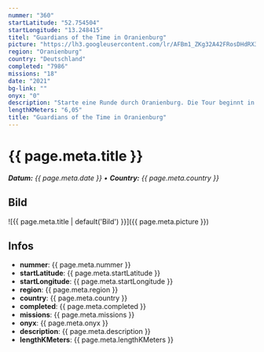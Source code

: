 ```yaml
---
nummer: "360"
startLatitude: "52.754504"
startLongitude: "13.248415"
titel: "Guardians of the Time in Oranienburg"
picture: "https://lh3.googleusercontent.com/lr/AFBm1_ZKg32A42FRosDHdRX3iFJc3Ocbz7ZU6WXJ85q1L6Nhw7SPoJJ-a2WLBwCvkPh0SESVm_ieBKrKrbGOwVB92Ji7G7t2d9nTtxdpkYmKb76DWMZYd6BA1IlePKTMhbbm0NG6rkFRt07Y9thgkHYkEzSCSIga1sDLRd6CGu30CMIKiUh24tGPicFBiu2iBelUZQW-On8bKsPzMtYbVo-JqWiPtFm6JgwN8MWsdVZpS03Y9QWWJimtDJxJpHuZ-kAxXC6i6UV54b7dcmOmW-bP_soeHgqzDzY_8j8-oPQni_opekm1Ny_UDu7b-q4x93LyWIc5d9JZDTOTn7ulczEn2hiWf-UH3c4qcj3pUOy55cZOyZLsURZf2-pagsPKWK-zY4wsWnE-WqLlkO_hfsk97ajuC4_OEYCoiAsXaAFjKjLBJ2iIdfYw4ACJpBC3UOJ-0nUB2RNFKaxQjcuieGin3InCCyGyuiqMJ1txgrE1iJlNplBWvtJVDB9m_U16X_aigtK41qQcvu6qUVjI39BZAaHb6WQLmCof-clZNJ_yImIJOS4FeauvXcLpjOjS-pBN7w1TI76RvlYOgPiLEy1qz9Z_KOJuvlnbd-yZpYEN6qxYIam9XCufaVBBO8dl-YiwXjya0spOD2ne91e7_Ip3-UBdYwQSlyxwC2cDiXf5J8iaLw42rxrFXNtMJttm-KmYNZ4Yh40bQ32UTY2uvXOMMCO3Ux5QZyD4wEwBQRXrNcpUsCQnRGrPYUoknlG4_IJgfai05UomvjDduNp1LoKox8nM__50-oHWMnvOA_Xpx3TZ0jchtW8byvdjCZS2FFwUDHSO-XvUxwO3gRw5X_OE0NMvMRG6Oow"
region: "Oranienburg"
country: "Deutschland"
completed: "7986"
missions: "18"
date: "2021"
bg-link: ""
onyx: "0"
description: "Starte eine Runde durch Oranienburg. Die Tour beginnt in der Bernauer Straße und finde die Guardians"
lengthKMeters: "6,05"
title: "Guardians of the Time in Oranienburg"
---
```


# {{ page.meta.title }}
_**Datum:** {{ page.meta.date }} • **Country:** {{ page.meta.country }}_

## Bild
![{{ page.meta.title | default('Bild') }}]({{ page.meta.picture }})

## Infos
- **nummer**: {{ page.meta.nummer }}
- **startLatitude**: {{ page.meta.startLatitude }}
- **startLongitude**: {{ page.meta.startLongitude }}
- **region**: {{ page.meta.region }}
- **country**: {{ page.meta.country }}
- **completed**: {{ page.meta.completed }}
- **missions**: {{ page.meta.missions }}
- **onyx**: {{ page.meta.onyx }}
- **description**: {{ page.meta.description }}
- **lengthKMeters**: {{ page.meta.lengthKMeters }}

